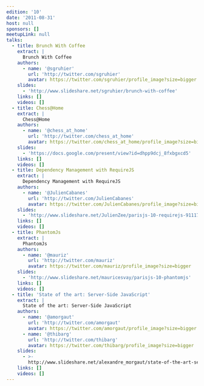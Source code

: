 ```yaml
---
edition: '10'
date: '2011-08-31'
host: null
sponsors: []
meetupLink: null
talks:
  - title: Brunch With Coffee
    extract: |
      Brunch With Coffee
    authors:
      - name: '@sgruhier'
        url: 'http://twitter.com/sgruhier'
        avatar: https://twitter.com/sgruhier/profile_image?size=bigger
    slides:
      - 'http://www.slideshare.net/sgruhier/brunch-with-coffee'
    links: []
    videos: []
  - title: Chess@Home
    extract: |
      Chess@Home
    authors:
      - name: '@chess_at_home'
        url: 'http://twitter.com/chess_at_home'
        avatar: https://twitter.com/chess_at_home/profile_image?size=bigger
    slides:
      - 'https://docs.google.com/present/view?id=dhpp9dcj_8fxbgxcd5'
    links: []
    videos: []
  - title: Dependency Management with RequireJS
    extract: |
      Dependency Management with RequireJS
    authors:
      - name: '@JulienCabanes'
        url: 'http://twitter.com/JulienCabanes'
        avatar: https://twitter.com/JulienCabanes/profile_image?size=bigger
    slides:
      - 'http://www.slideshare.net/JulienZee/parisjs-10-requirejs-9111799'
    links: []
    videos: []
  - title: PhantomJs
    extract: |
      PhantomJs
    authors:
      - name: '@mauriz'
        url: 'http://twitter.com/mauriz'
        avatar: https://twitter.com/mauriz/profile_image?size=bigger
    slides:
      - 'http://www.slideshare.net/mauricesvay/parisjs-10-phantomjs'
    links: []
    videos: []
  - title: 'State of the art: Server-Side JavaScript'
    extract: |
      State of the art: Server-Side JavaScript
    authors:
      - name: '@amorgaut'
        url: 'http://twitter.com/amorgaut'
        avatar: https://twitter.com/amorgaut/profile_image?size=bigger
      - name: '@thibarg'
        url: 'http://twitter.com/thibarg'
        avatar: https://twitter.com/thibarg/profile_image?size=bigger
    slides:
      - >-
        http://www.slideshare.net/alexandre_morgaut/state-of-the-art-serverside-javascript-parisjs
    links: []
    videos: []
---
```

